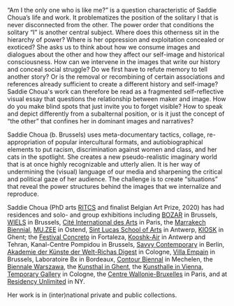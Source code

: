 “Am I the only one who is like me?” is a question characteristic of Saddie Choua’s life and work. It problematizes the position of the solitary I that is never disconnected from the other. The power order that conditions the solitary “I” is another central subject.  Where does this otherness sit in the hierarchy of power? Where is her oppression and exploitation concealed or exoticed? She asks us to think about how we consume images and dialogues about the other and how they affect our self-image and historical consciousness. How can we intervene in the images that write our history and conceal social struggle? Do we first have to refute memory to tell another story? Or is the removal or recombining of certain associations and references already sufficient to create a different history and self-image? Saddie Choua's work can therefore be read as a fragmented self-reflective visual essay that questions the relationship between maker and image. How do you make blind spots that just invite you to forget visible? How to speak and depict differently from a subalternal position, or is it just the concept of “the other” that confines her in dominant images and narratives?

Saddie Choua (b. Brussels) uses meta-documentary tactics, collage, re-appropriation of popular intercultural formats, and autiobiographical elements to put racism, discrimination against women and class, and her cats in the spotlight. She creates a new pseudo-realistic imaginary world that is at once highly recognizable and utterly alien. It is her way of undermining the (visual) language of our media and sharpening the critical and political gaze of her audience. The challenge is to create “situations” that reveal the power structures behind the images that we internalize and reproduce.

Saddie Choua (PhD arts [RITCS](https://www.ritcs.be/en/ritcs-school-arts) and finalist Belgian Art Prize, 2020) has had residences and solo- and group exhibitions including [BOZAR](https://www.bozar.be/en) in Brussels, [WIELS](http://www.wiels.org/en/) in Brussels, [Cité International des Arts](https://www.citedesartsparis.net) in Paris, the [Marrakech Biennial](https://www.biennialfoundation.org/biennials/arts-in-marrakech-international-biennale-morocco/), [MU.ZEE](https://www.muzee.be) in Ostend, [Sint Lucas School of Arts](https://www.luca-arts.be/nl) in Antwerp, [KIOSK](http://www.kioskgallery.be) in Ghent; the [Festival Concreto](https://www.festivalconcreto.com.br) in Fortaleza, [Kooshk-Air](http://kooshkresidency.com) in Antwerp and Tehran, Kanal-Centre Pompidou in Brussels, [Savvy Contemporary](https://www.savvy-contemporary.com) in Berlin, [Akademie der Künste der Welt-Richas Digest](https://www.adkdw.org/en/) in Cologne, [Villa Empain](https://www.villaempain.com/en/) in Brussels, Laboratoire Bx in Bordeaux, [Contour Biennal](https://contour9.be/en/contour/index.html) in Mechelen, the [Biennale Warszawa](https://biennalewarszawa.pl/en/), the [Kunsthal in Ghent](https://kunsthal.gent/en/), the [Kunsthalle in Vienna](https://kunsthallewien.at/en/),  [Temporary Gallery](https://www.temporarygallery.org/en/homepage-2/) in Cologne, the [Centre Wallonie-Bruxelles](https://www.cwb.fr) in Paris, and at [Residency Unlimited](https://www.residencyunlimited.org) in NY.

Her work is in (inter)national private and public collections.

